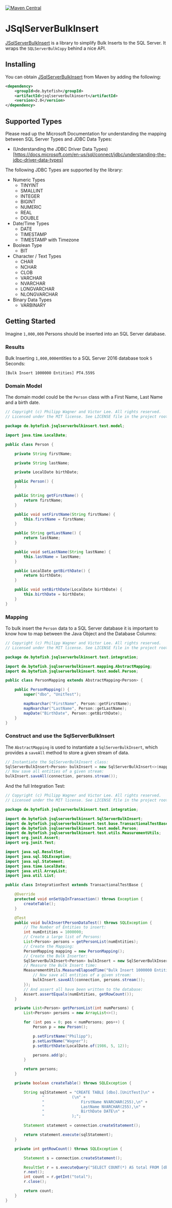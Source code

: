 [![Maven Central](https://img.shields.io/maven-central/v/de.bytefish/jsqlserverbulkinsert.svg?label=Maven%20Central)](https://search.maven.org/artifact/de.bytefish/jsqlserverbulkinsert)
# JSqlServerBulkInsert #

[JSqlServerBulkInsert]: https://github.com/bytefish/JSqlServerBulkInsert
[MIT License]: https://opensource.org/licenses/MIT

[JSqlServerBulkInsert] is a library to simplify Bulk Inserts to the SQL Server. It wraps the ``SQLServerBulkCopy`` behind a nice API.

## Installing ##

You can obtain [JSqlServerBulkInsert] from Maven by adding the following:

```xml
<dependency>
	<groupId>de.bytefish</groupId>
	<artifactId>jsqlserverbulkinsert</artifactId>
	<version>2.0</version>
</dependency>
```


## Supported Types ##

Please read up the Microsoft Documentation for understanding the mapping between SQL Server Types and JDBC Data Types:

* (Understanding the JDBC Driver Data Types)[https://docs.microsoft.com/en-us/sql/connect/jdbc/understanding-the-jdbc-driver-data-types]

The following JDBC Types are supported by the library:

* Numeric Types
    * TINYINT
    * SMALLINT
    * INTEGER
    * BIGINT
    * NUMERIC
	* REAL
    * DOUBLE
* Date/Time Types
    * DATE
    * TIMESTAMP
    * TIMESTAMP with Timezone
* Boolean Type
    * BIT
* Character / Text Types
    * CHAR
    * NCHAR
    * CLOB
    * VARCHAR
    * NVARCHAR
    * LONGVARCHAR
    * NLONGVARCHAR
* Binary Data Types
    * VARBINARY
    
## Getting Started ##

Imagine ``1,000,000`` Persons should be inserted into an SQL Server database.

### Results ###

Bulk Inserting ``1,000,000``entities to a SQL Server 2016 database took ``5`` Seconds:

```
[Bulk Insert 1000000 Entities] PT4.559S
```

### Domain Model ###

The domain model could be the ``Person`` class with a First Name, Last Name and a birth date. 

```java
// Copyright (c) Philipp Wagner and Victor Lee. All rights reserved.
// Licensed under the MIT license. See LICENSE file in the project root for full license information.

package de.bytefish.jsqlserverbulkinsert.test.model;

import java.time.LocalDate;

public class Person {

    private String firstName;

    private String lastName;

    private LocalDate birthDate;

    public Person() {
    }

    public String getFirstName() {
        return firstName;
    }

    public void setFirstName(String firstName) {
        this.firstName = firstName;
    }

    public String getLastName() {
        return lastName;
    }

    public void setLastName(String lastName) {
        this.lastName = lastName;
    }

    public LocalDate getBirthDate() {
        return birthDate;
    }

    public void setBirthDate(LocalDate birthDate) {
        this.birthDate = birthDate;
    }
}
```

### Mapping ###

To bulk insert the ``Person`` data to a SQL Server database it is important to know how to map 
between the Java Object and the Database Columns:

```java
// Copyright (c) Philipp Wagner and Victor Lee. All rights reserved.
// Licensed under the MIT license. See LICENSE file in the project root for full license information.

package de.bytefish.jsqlserverbulkinsert.test.integration;

import de.bytefish.jsqlserverbulkinsert.mapping.AbstractMapping;
import de.bytefish.jsqlserverbulkinsert.test.model.Person;

public class PersonMapping extends AbstractMapping<Person> {

    public PersonMapping() {
        super("dbo", "UnitTest");

        mapNvarchar("FirstName", Person::getFirstName);
        mapNvarchar("LastName", Person::getLastName);
        mapDate("BirthDate", Person::getBirthDate);
    }
}
```

### Construct and use the SqlServerBulkInsert ###

The ``AbstractMapping`` is used to instantiate a ``SqlServerBulkInsert``, which provides 
a ``saveAll`` method to store a given stream of data.

```java
// Instantiate the SqlServerBulkInsert class:
SqlServerBulkInsert<Person> bulkInsert = new SqlServerBulkInsert<>(mapping);
// Now save all entities of a given stream:
bulkInsert.saveAll(connection, persons.stream());
```

And the full Integration Test:

```java
// Copyright (c) Philipp Wagner and Victor Lee. All rights reserved.
// Licensed under the MIT license. See LICENSE file in the project root for full license information.

package de.bytefish.jsqlserverbulkinsert.test.integration;

import de.bytefish.jsqlserverbulkinsert.SqlServerBulkInsert;
import de.bytefish.jsqlserverbulkinsert.test.base.TransactionalTestBase;
import de.bytefish.jsqlserverbulkinsert.test.model.Person;
import de.bytefish.jsqlserverbulkinsert.test.utils.MeasurementUtils;
import org.junit.Assert;
import org.junit.Test;

import java.sql.ResultSet;
import java.sql.SQLException;
import java.sql.Statement;
import java.time.LocalDate;
import java.util.ArrayList;
import java.util.List;

public class IntegrationTest extends TransactionalTestBase {

    @Override
    protected void onSetUpInTransaction() throws Exception {
        createTable();
    }

    @Test
    public void bulkInsertPersonDataTest() throws SQLException {
        // The Number of Entities to insert:
        int numEntities = 1000000;
        // Create a large list of Persons:
        List<Person> persons = getPersonList(numEntities);
        // Create the Mapping:
        PersonMapping mapping = new PersonMapping();
        // Create the Bulk Inserter:
        SqlServerBulkInsert<Person> bulkInsert = new SqlServerBulkInsert<>(mapping);
        // Measure the Bulk Insert time:
        MeasurementUtils.MeasureElapsedTime("Bulk Insert 1000000 Entities", () -> {
            // Now save all entities of a given stream:
            bulkInsert.saveAll(connection, persons.stream());
        });
        // And assert all have been written to the database:
        Assert.assertEquals(numEntities, getRowCount());
    }

    private List<Person> getPersonList(int numPersons) {
        List<Person> persons = new ArrayList<>();

        for (int pos = 0; pos < numPersons; pos++) {
            Person p = new Person();

            p.setFirstName("Philipp");
            p.setLastName("Wagner");
            p.setBirthDate(LocalDate.of(1986, 5, 12));

            persons.add(p);
        }

        return persons;
    }

    private boolean createTable() throws SQLException {

        String sqlStatement = "CREATE TABLE [dbo].[UnitTest]\n" +
                "            (\n" +
                "                FirstName NVARCHAR(255),\n" +
                "                LastName NVARCHAR(255),\n" +
                "                BirthDate DATE\n" +
                "            );";

        Statement statement = connection.createStatement();

        return statement.execute(sqlStatement);
    }

    private int getRowCount() throws SQLException {

        Statement s = connection.createStatement();

        ResultSet r = s.executeQuery("SELECT COUNT(*) AS total FROM [dbo].[UnitTest];");
        r.next();
        int count = r.getInt("total");
        r.close();

        return count;
    }
}
```
